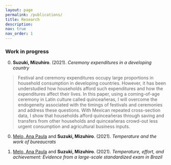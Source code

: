 ```yaml
---
layout: page
permalink: /publications/
title: Research
description: 
nav: true
nav_order: 1
---
```

<div class="publications">

### Work in progress ###

0.  **Suzuki, Mizuhiro**. (2021). *Ceremony expenditures in a developing country*
> Festival and ceremony expenditures occupy large proportions in household consumption in developing countries.
> However, it has been understudied how households afford such expenditures and how the expenditures affect their lives.
> In this paper, using a coming-of-age ceremony in Latin culture called quinceañeras, I will overcome the endogeneity associated with the timings of festivals and ceremonies and address these questions.
> With Mexican repeated cross-section data, I show that households afford quinceañeras through saving and transfers from other households and quinceañeras crowd-out less urgent consumption and agricultural business inputs.

0. [Melo, Ana Paula](https://sites.google.com/view/anamelo/) and **Suzuki, Mizuhiro**. (2021). *Temperature and the work of bureaucrats*

0. [Melo, Ana Paula](https://sites.google.com/view/anamelo/) and **Suzuki, Mizuhiro**. (2021). *Temperature, effort, and achievement: Evidence from a large-scale standardized exam in Brazil*


